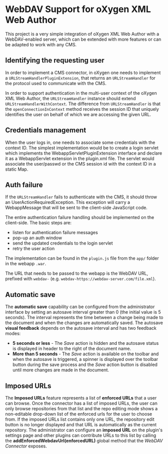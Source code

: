 WebDAV Support for oXygen XML Web Author
========================================

This project is a very simple integration of oXygen XML Web Author with a WebDAV-enabled server, which can be extended with more features or can be adapted to work with any CMS.

Identifying the requesting user
----------------------

In order to implement a CMS connector, in oXygen one needs to implement a `URLStreamHandlerPluginExtension`, that returns an `URLStreamHandler` for the protocol used to communicate with the CMS.

In order to support authentication in the multi-user context of the oXygen XML Web Author, the `URLStreamHandler` instance should 
extend `URLStreamHandlerWithContext`. The difference from `URLStreamHandler` is that the `openConnectionInContext` method receives the session ID that uniquely identifies the user on behalf of which we are accessing the given URL. 

Credentials management
--------------------

When the user logs in, one needs to associate some credentials with the context ID.
 The simplest implementation would be to create a login servlet which implements the WebappServletPluginExtension interface and declare it as a WebappServlet extension in the plugin.xml file. The servlet would associate the user/passwd or the CMS session id with the context ID in a static Map.

Auth failure
-------------

If the `URLStreamHandler` fails to authenticate with the CMS, it should throw an UserActionRequiredException. This exception will carry a WebappMessage that will be sent to the client-side JavaScript code. 

The entire authentication failure handling should be implemented on the client-side. The basic steps are:
- listen for authentication failure messages
- pop-up an auth window
- send the updated credentials to the login servlet
- retry the user action

The implementation can be found in the `plugin.js` file from the `app/` folder in the webapp `.war`.

The URL that needs to be passed to the webapp is the WebDAV URL, prefixed with `webdav-` (e.g. `webdav-https://webdav-server.com/file.xml`).

Automatic save
----------------------

The **automatic save** capability can be configured from the administrator interface by setting an autosave interval greater than 0 (the initial value is 5 seconds). The interval represents the time between a change being made to the document and when the changes are automatically saved.
The autosave **visual feedback** depends on the autosave interval and has two feedback modes:
* **5 seconds or less** - The *Save* action is hidden and the autosave status is displayed in header to the right of the document name.
* **More than 5 seconds** - The *Save* action is available on the toolbar and when the autosave is triggered, a spinner is displayed over the toolbar button during the save process and the *Save* action button is disabled until more changes are made in the document.


Imposed URLs
-------------------
The **Imposed URLs** feature represents a list of **enforced URLs** that a user can browse. Once the connector has a list of imposed URLs, the user can only browse repositories from that list and the repo editing mode shows a non-editable drop-down list of the enforced urls for the user to choose from. If the imposed URLs list contains only one URL, the repository edit button is no longer displayed and that URL is automatically as the current repository.
The administrator can configure an **imposed URL** on the plugin's settings page and other plugins can contribute URLs to this list by calling the **addEnforcedWebdavUrl(enforcedURL)** global method that the *WebDAV Connector* exposes.

